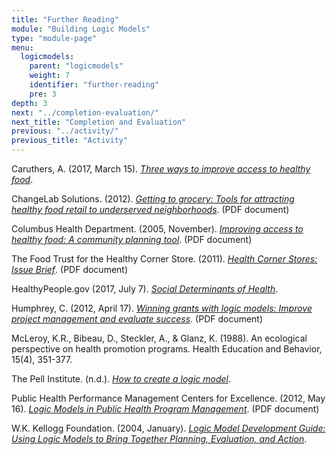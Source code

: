 ```yaml
---
title: "Further Reading"
module: "Building Logic Models"
type: "module-page"
menu:
  logicmodels:
    parent: "logicmodels"
    weight: 7
    identifier: "further-reading"
    pre: 3
depth: 3
next: "../completion-evaluation/"
next_title: "Completion and Evaluation"
previous: "../activity/"
previous_title: "Activity"
---
```


Caruthers, A. (2017, March 15). [_Three ways to improve access to healthy food_](https://www.communitycommons.org/2017/03/three-ways-to-improve-access-to-healthy-food/).

ChangeLab Solutions. (2012). [_Getting to grocery: Tools for attracting healthy food retail to underserved neighborhoods_](http://www.changelabsolutions.org/sites/default/files/documents/Getting_to_Grocery_FINAL_20120514.pdf). (PDF document)

Columbus Health Department. (2005, November). [_Improving access to healthy food: A community planning tool_](https://www.columbus.gov/uploadedfiles%5CPublic_Health%5CContent_Editors%5CPlanning_and_Performance%5CCardiovascular_Health%5CImproving_Access_to_Healthy_Foods.pdf). (PDF document)

The Food Trust for the Healthy Corner Store. (2011). [_Health Corner Stores: Issue Brief_](http://thefoodtrust.org/uploads/media_items/spring2011issuebrief.original.pdf). (PDF document)

HealthyPeople.gov (2017, July 7). [_Social Determinants of Health_](https://www.healthypeople.gov/2020/topics-objectives/topic/social-determinants-of-health).

Humphrey, C. (2012, April 17). [_Winning grants with logic models: Improve project management and evaluate success_](https://farmersmarketcoalition.org/wp-content/uploads/2009/06/Logic_Model_Webinar_Presentation_4.17.2012.pdf). (PDF document)

McLeroy, K.R., Bibeau, D., Steckler, A., & Glanz, K. (1988). An ecological perspective on health promotion programs. Health Education and Behavior, 15(4), 351-377.

The Pell Institute. (n.d.). [_How to create a logic model_](http://toolkit.pellinstitute.org/evaluation-guide/plan-budget/use-a-logic-model-in-evaluation/).

Public Health Performance Management Centers for Excellence. (2012, May 16). [_Logic Models in Public Health Program Management_](http://www.doh.wa.gov/Portals/1/Documents/1000/PMC-Logic%20Models%20May_16_12forWeb.pdf). (PDF document)

W.K. Kellogg Foundation. (2004, January). [_Logic Model Development Guide: Using Logic Models to Bring Together Planning, Evaluation, and Action_](http://www.wkkf.org/resource-directory/resource/2006/02/wk-kellogg-foundation-logic-model-development-guide).
